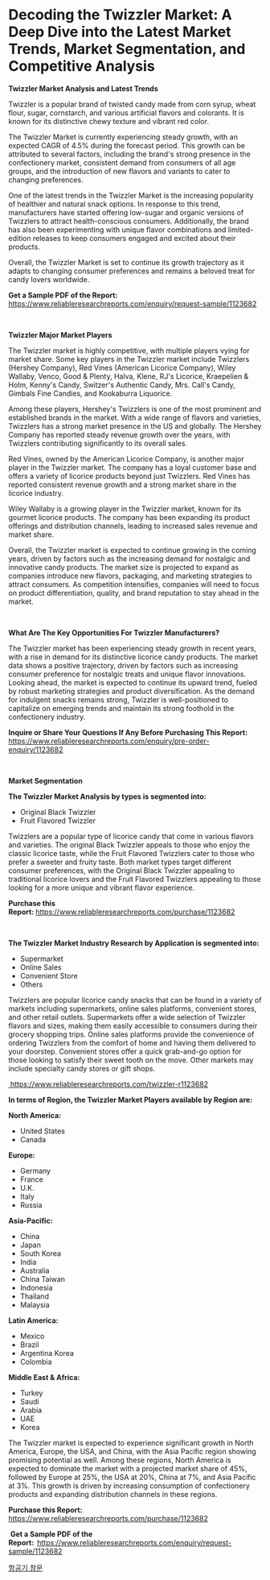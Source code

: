 <p><h1>Decoding the Twizzler Market: A Deep Dive into the Latest Market Trends, Market Segmentation, and Competitive Analysis</h1></p><p><strong>Twizzler Market Analysis and Latest Trends</strong></p>
<p><p>Twizzler is a popular brand of twisted candy made from corn syrup, wheat flour, sugar, cornstarch, and various artificial flavors and colorants. It is known for its distinctive chewy texture and vibrant red color.</p><p>The Twizzler Market is currently experiencing steady growth, with an expected CAGR of 4.5% during the forecast period. This growth can be attributed to several factors, including the brand's strong presence in the confectionery market, consistent demand from consumers of all age groups, and the introduction of new flavors and variants to cater to changing preferences.</p><p>One of the latest trends in the Twizzler Market is the increasing popularity of healthier and natural snack options. In response to this trend, manufacturers have started offering low-sugar and organic versions of Twizzlers to attract health-conscious consumers. Additionally, the brand has also been experimenting with unique flavor combinations and limited-edition releases to keep consumers engaged and excited about their products.</p><p>Overall, the Twizzler Market is set to continue its growth trajectory as it adapts to changing consumer preferences and remains a beloved treat for candy lovers worldwide.</p></p>
<p><strong>Get a Sample PDF of the Report:&nbsp;</strong> <a href="https://www.reliableresearchreports.com/enquiry/request-sample/1123682">https://www.reliableresearchreports.com/enquiry/request-sample/1123682</a></p>
<p>&nbsp;</p>
<p><strong>Twizzler Major Market Players</strong></p>
<p><p>The Twizzler market is highly competitive, with multiple players vying for market share. Some key players in the Twizzler market include Twizzlers (Hershey Company), Red Vines (American Licorice Company), Wiley Wallaby, Venco, Good & Plenty, Halva, Klene, RJ's Licorice, Kraepelien & Holm, Kenny's Candy, Switzer's Authentic Candy, Mrs. Call's Candy, Gimbals Fine Candies, and Kookaburra Liquorice.</p><p>Among these players, Hershey's Twizzlers is one of the most prominent and established brands in the market. With a wide range of flavors and varieties, Twizzlers has a strong market presence in the US and globally. The Hershey Company has reported steady revenue growth over the years, with Twizzlers contributing significantly to its overall sales.</p><p>Red Vines, owned by the American Licorice Company, is another major player in the Twizzler market. The company has a loyal customer base and offers a variety of licorice products beyond just Twizzlers. Red Vines has reported consistent revenue growth and a strong market share in the licorice industry.</p><p>Wiley Wallaby is a growing player in the Twizzler market, known for its gourmet licorice products. The company has been expanding its product offerings and distribution channels, leading to increased sales revenue and market share.</p><p>Overall, the Twizzler market is expected to continue growing in the coming years, driven by factors such as the increasing demand for nostalgic and innovative candy products. The market size is projected to expand as companies introduce new flavors, packaging, and marketing strategies to attract consumers. As competition intensifies, companies will need to focus on product differentiation, quality, and brand reputation to stay ahead in the market.</p></p>
<p>&nbsp;</p>
<p><strong>What Are The Key Opportunities For Twizzler Manufacturers?</strong></p>
<p><p>The Twizzler market has been experiencing steady growth in recent years, with a rise in demand for its distinctive licorice candy products. The market data shows a positive trajectory, driven by factors such as increasing consumer preference for nostalgic treats and unique flavor innovations. Looking ahead, the market is expected to continue its upward trend, fueled by robust marketing strategies and product diversification. As the demand for indulgent snacks remains strong, Twizzler is well-positioned to capitalize on emerging trends and maintain its strong foothold in the confectionery industry.</p></p>
<p><strong>Inquire or Share Your Questions If Any Before Purchasing This Report:</strong> <a href="https://www.reliableresearchreports.com/enquiry/pre-order-enquiry/1123682">https://www.reliableresearchreports.com/enquiry/pre-order-enquiry/1123682</a></p>
<p>&nbsp;</p>
<p><strong>Market Segmentation</strong></p>
<p><strong>The Twizzler Market Analysis by types is segmented into:</strong></p>
<p><ul><li>Original Black Twizzler</li><li>Fruit Flavored Twizzler</li></ul></p>
<p><p>Twizzlers are a popular type of licorice candy that come in various flavors and varieties. The original Black Twizzler appeals to those who enjoy the classic licorice taste, while the Fruit Flavored Twizzlers cater to those who prefer a sweeter and fruity taste. Both market types target different consumer preferences, with the Original Black Twizzler appealing to traditional licorice lovers and the Fruit Flavored Twizzlers appealing to those looking for a more unique and vibrant flavor experience.</p></p>
<p><strong>Purchase this Report:&nbsp;</strong><a href="https://www.reliableresearchreports.com/purchase/1123682">https://www.reliableresearchreports.com/purchase/1123682</a></p>
<p>&nbsp;</p>
<p><strong>The Twizzler Market Industry Research by Application is segmented into:</strong></p>
<p><ul><li>Supermarket</li><li>Online Sales</li><li>Convenient Store</li><li>Others</li></ul></p>
<p><p>Twizzlers are popular licorice candy snacks that can be found in a variety of markets including supermarkets, online sales platforms, convenient stores, and other retail outlets. Supermarkets offer a wide selection of Twizzler flavors and sizes, making them easily accessible to consumers during their grocery shopping trips. Online sales platforms provide the convenience of ordering Twizzlers from the comfort of home and having them delivered to your doorstep. Convenient stores offer a quick grab-and-go option for those looking to satisfy their sweet tooth on the move. Other markets may include specialty candy stores or gift shops.</p></p>
<p><a href="https://www.reliableresearchreports.com/twizzler-r1123682">&nbsp;https://www.reliableresearchreports.com/twizzler-r1123682</a></p>
<p><strong>In terms of Region, the Twizzler Market Players available by Region are:</strong></p>
<p>
    <p> <strong> North America: </strong>
        <ul>
            <li>United States</li>
            <li>Canada</li>
        </ul>
        </p> 
    <p> <strong> Europe: </strong>
        <ul>
            <li>Germany</li>
            <li>France</li>
            <li>U.K.</li>
            <li>Italy</li>
            <li>Russia</li>
        </ul>
        </p> 
    <p> <strong> Asia-Pacific: </strong>
        <ul>
            <li>China</li>
            <li>Japan</li>
            <li>South Korea</li>
            <li>India</li>
            <li>Australia</li>
            <li>China Taiwan</li>
            <li>Indonesia</li>
            <li>Thailand</li>
            <li>Malaysia</li>
        </ul>
        </p> 
    <p> <strong> Latin America: </strong>
        <ul>
            <li>Mexico</li>
            <li>Brazil</li>
            <li>Argentina Korea</li>
            <li>Colombia</li>
        </ul>
        </p> 
    <p> <strong> Middle East & Africa: </strong>
        <ul>
            <li>Turkey</li>
            <li>Saudi</li>
            <li>Arabia</li>
            <li>UAE</li>
            <li>Korea</li>
        </ul>
    </p>
    </p>
<p><p>The Twizzler market is expected to experience significant growth in North America, Europe, the USA, and China, with the Asia Pacific region showing promising potential as well. Among these regions, North America is expected to dominate the market with a projected market share of 45%, followed by Europe at 25%, the USA at 20%, China at 7%, and Asia Pacific at 3%. This growth is driven by increasing consumption of confectionery products and expanding distribution channels in these regions.</p></p>
<p><strong>Purchase this Report: </strong><a href="https://www.reliableresearchreports.com/purchase/1123682">https://www.reliableresearchreports.com/purchase/1123682</a></p>
<p>&nbsp;<strong>Get a Sample PDF of the Report:&nbsp;&nbsp;</strong><a href="https://www.reliableresearchreports.com/enquiry/request-sample/1123682">https://www.reliableresearchreports.com/enquiry/request-sample/1123682</a></p>
<p><strong></strong></p>
<p><p><a href="https://medium.com/@matthiasdkins856/%EB%B9%84%ED%96%89%EA%B8%B0-%EC%B0%BD%EB%AC%B8-%EC%8B%9C%EC%9E%A5-%EB%B6%84%EC%84%9D-%EA%B8%80%EB%A1%9C%EB%B2%8C-%EC%82%B0%EC%97%85%EC%9D%98-%EC%A0%84%EB%A7%9D%EA%B3%BC-%EC%98%88%EC%B8%A1-2024%EB%85%84%EB%B6%80%ED%84%B0-2031%EB%85%84-deb2e5f147cb">항공기 창문</a></p></p>